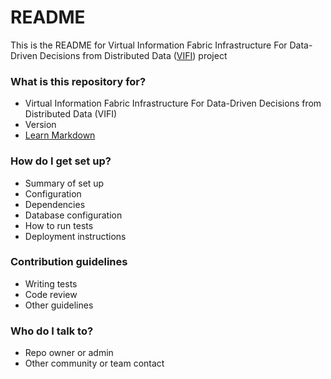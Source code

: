 # README #

This is the README for Virtual Information Fabric Infrastructure For Data-Driven Decisions from Distributed Data ([VIFI](vifi.uncc.edu)) project

### What is this repository for? ###

* Virtual Information Fabric Infrastructure For Data-Driven Decisions from Distributed Data (VIFI) 
* Version
* [Learn Markdown](https://bitbucket.org/tutorials/markdowndemo)

### How do I get set up? ###

* Summary of set up
* Configuration
* Dependencies
* Database configuration
* How to run tests
* Deployment instructions

### Contribution guidelines ###

* Writing tests
* Code review
* Other guidelines

### Who do I talk to? ###

* Repo owner or admin
* Other community or team contact